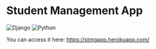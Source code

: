 # Student Management App

![Django](https://img.shields.io/badge/Django-red) ![Python](https://img.shields.io/badge/Python-yellowgreen)

You can access it here: https://stmgapp.herokuapp.com/
